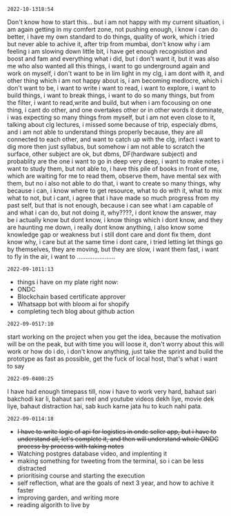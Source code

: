 ```
2022-10-1318:54
```
Don't know how to start this... but i am not happy with my current situation, i am again getting in my comfert zone, not pushing enough, i know i can do better, i have my own standard to do things, quality of work, which i tried but never able to achive it, after trip from mumbai, don't know why i am feeling i am slowing down little bit, i have get enough recognistion and boost and fam and everything what i did, but i don't want it, but it was also me who also wanted all this things, i want to go underground again and work on myself, i don't want to be in lim light in my clg, i am dont with it, and other thing which i am not happy about is, i am becoming mediocre, which i don't want to be, i want to write i want to read, i want to explore, i want to build things, i want to break things, i want to do so many things, but from the filter, i want to read,write and build, but when i am focousing on one thing, i cant do other, and one overtakes other or in other words it dominate, i was expecting so many things from myself, but i am not even close to it, talking about clg lectures, i missed some because of trip, especialy dbms, and i am not able to understand things properly because, they are all connected to each other, and want to catch up with the clg, infact i want to dig more then just syllabus, but somehow i am not able to scratch the surface, other subject are ok, but dbms, DF(hardware subject) and  probablity are the one i want to go in deep very deep, i want to make notes i want to study them, but not able to, i have this pile of books in front of me, which are waiting for me to read them, observe them, have mental sex with them, but no i also not able to do that, i want to create so many things, why because i can, i know where to get resource, what to do with it, what to mix what to not, but i cant, i agree that i have made so much progress from my past self, but that is not enough, because i can see what i am capable of and what i can do, but not doing it, why????, i dont know the answer, may be i actually know but dont know, i know things which i dont know, and they are haunting me down, i really dont know anything, i also know some knowledge gap or weakness but i still dont care and dont fix them, dont know why, i care but at the same time i dont care, i tried letting let things go by themselves, they are moving, but they are slow, i want them fast, i want to fly in the air, i want to ......................
```
2022-09-1011:13
```
- things i have on my plate right now:
- ONDC 
- Blockchain based certificate approver
- Whatsapp bot with bloom ai for shopify
- completing tech blog about github action

```
2022-09-0517:10
```
start working on the project when you get the idea, because the motivation will be on the peak, but with time you will loose it, don't worry about this will work or how do i do, i don't know anything, just take the sprint and build the prototype as fast as possible, get the fuck of local host, that's what i want to say


```
2022-09-0400:25
```
I have had enough timepass till, now i have to work very hard,  bahaut sari bakchodi kar li, bahaut sari reel and youtube videos dekh liye, movie dek liye, bahaut distraction hai, sab kuch karne jata hu to kuch nahi pata.



```
2022-09-0114:18
```

- ~~I have to write logic of api for logistics in ondc seller app, but i have to understand all, let's complete it, and then will understand whole ONDC process by process with taking notes~~
- Watching postgres database video, and implenting it
- making something for tweeting from the terminal, so i can be less distracted
- prioritising course and starting the execution
- self reflection, what are the goals of next 3 year, and how to achive it faster
- improving garden, and writing more
- reading algorith to live by

